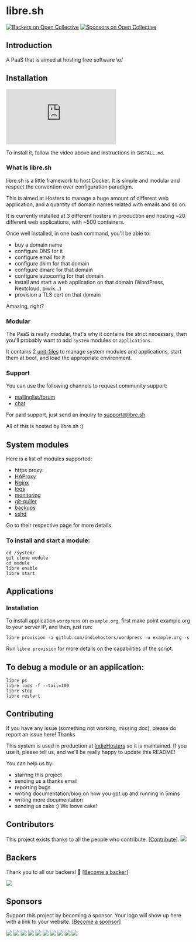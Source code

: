 # libre.sh
[![Backers on Open Collective](https://opencollective.com/libresh/backers/badge.svg)](#backers)
 [![Sponsors on Open Collective](https://opencollective.com/libresh/sponsors/badge.svg)](#sponsors) 

## Introduction

A PaaS that is aimed at hosting free software \o/

## Installation

[![ScreenShot](https://cloud.pierre-o.fr/index.php/apps/files_sharing/ajax/publicpreview.php?x=1364&y=283&a=true&file=preview.png&t=KlxYYFT59GirMJa&scalingup=0)](https://fosdem.org/2017/schedule/event/libre_sh/)

To install it, follow the video above and instructions in `INSTALL.md`.

### What is libre.sh

libre.sh is a little framework to host Docker. It is simple and modular and respect the convention over configuration paradigm.

This is aimed at Hosters to manage a huge amount of different web application, and a quantity of domain names related with emails and so on.

It is currently installed at 3 different hosters in production and hosting ~20 different web applications, with ~500 containers.

Once well installed, in one bash command, you'll be able to:
 - buy a domain name
 - configure DNS for it
 - configure email for it
 - configure dkim for that domain
 - configure dmarc for that domain
 - configure autoconfig for that domain
 - install and start a web application on that domain (WordPress, Nextcloud, piwik...)
 - provision a TLS cert on that domain

Amazing, right?

### Modular

The PaaS is really modular, that's why it contains the strict necessary, then you'll probably want to add `system` modules or `applications`.

It contains 2 [unit-files](https://github.com/indiehosters/LibrePaaS/tree/master/unit-files) to manage system modules and applications, start them at boot, and load the appropriate environment.

### Support

You can use the following channels to request community support:
 - [mailinglist/forum](https://forum.indie.host/t/about-the-libre-sh-category/71)
 - [chat](https://chat.indie.host/channel/libre.sh)

For paid support, just send an inquiry to support@libre.sh.

All of this is hosted by libre.sh :)

## System modules

Here is a list of modules supported:
 - https proxy:
  - [HAProxy](https://github.com/indiehosters/haproxy)
  - [Nginx](https://github.com/indiehosters/nginx)
 - [logs](https://github.com/indiehosters/logs)
 - [monitoring](https://github.com/indiehosters/monitoring)
 - [git-puller](https://github.com/indiehosters/git-puller)
 - [backups](https://github.com/indiehosters/backups)
 - [sshd](https://github.com/indiehosters/sshd)

Go to their respective page for more details.

### To install and start a module:

```
cd /system/
git clone module
cd module
libre enable
libre start
```

## Applications

### Installation

To install application `wordpress` on `example.org`, first make point example.org to your server IP, and then, just run:

```
libre provision -a github.com/indiehosters/wordpress -u example.org -s
```

Run `libre provision` for more details on the capabilities of the script.

## To debug a module or an application:

```
libre ps
libre logs -f --tail=100
libre stop
libre restart
```

## Contributing

If you have any issue (something not working, missing doc), please do report an issue here! Thanks

This system is used in production at [IndieHosters](https://indiehosters.net/) so it is maintained. If you use it, please tell us, and we'll be really happy to update this README!

You can help us by:
 - starring this project
 - sending us a thanks email
 - reporting bugs
 - writing documentation/blog on how you got up and running in 5mins
 - writing more documentation
 - sending us cake :) We loove cake!

## Contributors

This project exists thanks to all the people who contribute. [[Contribute](CONTRIBUTING.md)].
<a href="graphs/contributors"><img src="https://opencollective.com/libresh/contributors.svg?width=890&button=false" /></a>


## Backers

Thank you to all our backers! 🙏 [[Become a backer](https://opencollective.com/libresh#backer)]

<a href="https://opencollective.com/libresh#backers" target="_blank"><img src="https://opencollective.com/libresh/backers.svg?width=890"></a>


## Sponsors

Support this project by becoming a sponsor. Your logo will show up here with a link to your website. [[Become a sponsor](https://opencollective.com/libresh#sponsor)]

<a href="https://opencollective.com/libresh/sponsor/0/website" target="_blank"><img src="https://opencollective.com/libresh/sponsor/0/avatar.svg"></a>
<a href="https://opencollective.com/libresh/sponsor/1/website" target="_blank"><img src="https://opencollective.com/libresh/sponsor/1/avatar.svg"></a>
<a href="https://opencollective.com/libresh/sponsor/2/website" target="_blank"><img src="https://opencollective.com/libresh/sponsor/2/avatar.svg"></a>
<a href="https://opencollective.com/libresh/sponsor/3/website" target="_blank"><img src="https://opencollective.com/libresh/sponsor/3/avatar.svg"></a>
<a href="https://opencollective.com/libresh/sponsor/4/website" target="_blank"><img src="https://opencollective.com/libresh/sponsor/4/avatar.svg"></a>
<a href="https://opencollective.com/libresh/sponsor/5/website" target="_blank"><img src="https://opencollective.com/libresh/sponsor/5/avatar.svg"></a>
<a href="https://opencollective.com/libresh/sponsor/6/website" target="_blank"><img src="https://opencollective.com/libresh/sponsor/6/avatar.svg"></a>
<a href="https://opencollective.com/libresh/sponsor/7/website" target="_blank"><img src="https://opencollective.com/libresh/sponsor/7/avatar.svg"></a>
<a href="https://opencollective.com/libresh/sponsor/8/website" target="_blank"><img src="https://opencollective.com/libresh/sponsor/8/avatar.svg"></a>
<a href="https://opencollective.com/libresh/sponsor/9/website" target="_blank"><img src="https://opencollective.com/libresh/sponsor/9/avatar.svg"></a>


